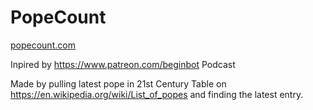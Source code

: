 # PopeCount

<a href='http://www.popecount.com'>popecount.com</a>

Inpired by https://www.patreon.com/beginbot Podcast

Made by pulling latest pope in 21st Century Table on https://en.wikipedia.org/wiki/List_of_popes and finding the latest entry.






